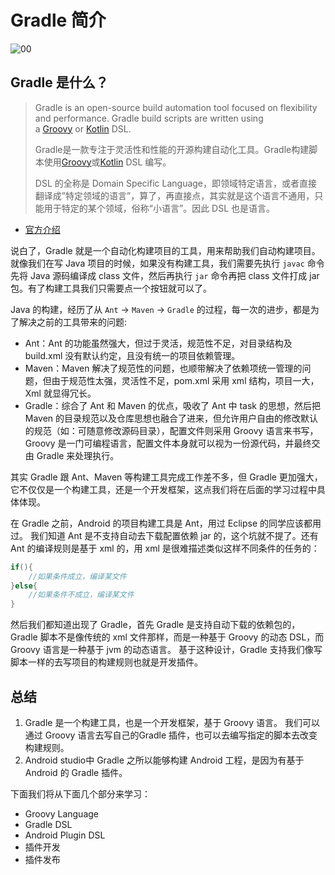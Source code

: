 # Gradle 简介

![00](/Users/next/Work/Mine/Android-ReadTheFuckingSourceCode/resources/images/gradle/00.png)

## Gradle 是什么？

> Gradle is an open-source build automation tool focused on flexibility and performance. Gradle build scripts are written using a [Groovy](http://groovy-lang.org/) or [Kotlin](https://kotlinlang.org/) DSL. 
>
> Gradle是一款专注于灵活性和性能的开源构建自动化工具。Gradle构建脚本使用[Groovy](http://groovy-lang.org/)或[Kotlin](https://kotlinlang.org/) DSL 编写。
>
> DSL 的全称是 Domain Specific Language，即领域特定语言，或者直接翻译成”特定领域的语言”，算了，再直接点，其实就是这个语言不通用，只能用于特定的某个领域，俗称“小语言”。因此 DSL 也是语言。

- [官方介绍](https://docs.gradle.org/current/userguide/userguide.html#introduction)

说白了，Gradle 就是一个自动化构建项目的工具，用来帮助我们自动构建项目。就像我们在写 Java 项目的时候，如果没有构建工具，我们需要先执行 `javac` 命令先将 Java 源码编译成 class 文件，然后再执行 `jar` 命令再把 class 文件打成 jar 包。有了构建工具我们只需要点一个按钮就可以了。

Java 的构建，经历了从 `Ant` -> `Maven` -> `Gradle` 的过程，每一次的进步，都是为了解决之前的工具带来的问题:

- Ant：Ant 的功能虽然强大，但过于灵活，规范性不足，对目录结构及 build.xml 没有默认约定，且没有统一的项目依赖管理。
- Maven：Maven 解决了规范性的问题，也顺带解决了依赖项统一管理的问题，但由于规范性太强，灵活性不足，pom.xml 采用 xml 结构，项目一大，Xml 就显得冗长。
- Gradle：综合了 Ant 和 Maven 的优点，吸收了 Ant 中 task 的思想，然后把 Maven 的目录规范以及仓库思想也融合了进来，但允许用户自由的修改默认的规范（如：可随意修改源码目录），配置文件则采用 Groovy 语言来书写，Groovy 是一门可编程语言，配置文件本身就可以视为一份源代码，并最终交由 Gradle 来处理执行。

其实 Gradle 跟 Ant、Maven 等构建工具完成工作差不多，但 Gradle 更加强大，它不仅仅是一个构建工具，还是一个开发框架，这点我们将在后面的学习过程中具体体现。

在 Gradle 之前，Android 的项目构建工具是 Ant，用过 Eclipse 的同学应该都用过。 我们知道 Ant 是不支持自动去下载配置依赖 jar 的，这个坑就不提了。还有 Ant 的编译规则是基于 xml 的，用 xml 是很难描述类似这样不同条件的任务的：

```java
if(){
    //如果条件成立，编译某文件
}else{
	//如果条件不成立，编译某文件
}
```

然后我们都知道出现了 Gradle，首先 Gradle 是支持自动下载的依赖包的，Gradle 脚本不是像传统的 xml 文件那样，而是一种基于 Groovy 的动态 DSL，而 Groovy 语言是一种基于 jvm 的动态语言。 基于这种设计，Gradle 支持我们像写脚本一样的去写项目的构建规则也就是开发插件。

## 总结

1. Gradle 是一个构建工具，也是一个开发框架，基于 Groovy 语言。 我们可以通过 Groovy 语言去写自己的Gradle 插件，也可以去编写指定的脚本去改变构建规则。 
2. Android studio中 Gradle 之所以能够构建 Android 工程，是因为有基于 Android 的 Gradle 插件。

下面我们将从下面几个部分来学习：

- Groovy Language
- Gradle DSL
- Android Plugin DSL 
- 插件开发
- 插件发布